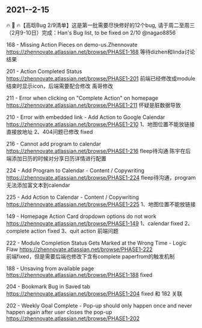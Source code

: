 
## 2021--2-15

🔥 🐛 🔥【高晗Bug 2/9清单】这是第一批需要尽快修好的12个bug, 请于周二至周三（2月9-10日）完成：Han's Bug list, to be fixed on 2/10 @nagao8856 

168 - Missing Action Pieces on demo-us.Zhennovate https://zhennovate.atlassian.net/browse/PHASE1-168
等待dizhen和linda讨论结果

201 - Action Completed Status	https://zhennovate.atlassian.net/browse/PHASE1-201
前端已经修改成module结束时显示icon，后端需要配合修改
禹哥修改

211 - Error when clicking on "Complete Action" on homepage https://zhennovate.atlassian.net/browse/PHASE1-211
怀疑是脏数据导致

210 - Error with embedded link - Add Action to Google Calendar https://zhennovate.atlassian.net/browse/PHASE1-210
1、地图位置不能放链接 直接放地址
2、404问题已修改 fixed

216 - Cannot add program to calendar https://zhennovate.atlassian.net/browse/PHASE1-216
fleep待沟通
陈宇在后端添加日历的时候对分享日历详情进行配置

224 - Add Program to Calendar - Content / Copywriting https://zhennovate.atlassian.net/browse/PHASE1-224
fleep待沟通，program无法添加富文本到calendar

225 - Add Action to Calendar - Content / Copywriting https://zhennovate.atlassian.net/browse/PHASE1-225
1、地图位置不能放链接

149 - Homepage Action Card dropdown options do not work https://zhennovate.atlassian.net/browse/PHASE1-149
1、calendar fixed
2、complete action fixed
3、quit action 前端问题

222 - Module Completion Status Gets Marked at the Wrong Time - Logic Flaw https://zhennovate.atlassian.net/browse/PHASE1-222	
前端fixed，但是需要后端也修改下含有complete paperfrom的触发机制

188	- Unsaving from available page https://zhennovate.atlassian.net/browse/PHASE1-188
fixed

204	- Bookmark Bug in Saved tab https://zhennovate.atlassian.net/browse/PHASE1-204
fixed 和 182 关联

202 - Weekly Goal Complete - Pop-up should only happen once and never happen again after user closes the pop-up https://zhennovate.atlassian.net/browse/PHASE1-202

